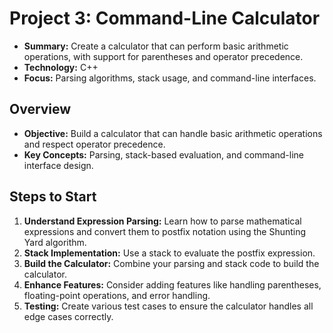 # Project 3: Command-Line Calculator

- **Summary:** Create a calculator that can perform basic arithmetic operations, with support for parentheses and operator precedence.
- **Technology:** C++
- **Focus:** Parsing algorithms, stack usage, and command-line interfaces.

## Overview

- **Objective:** Build a calculator that can handle basic arithmetic operations and respect operator precedence.
- **Key Concepts:** Parsing, stack-based evaluation, and command-line interface design.

## Steps to Start

1. **Understand Expression Parsing:** Learn how to parse mathematical expressions and convert them to postfix notation using the Shunting Yard algorithm.
2. **Stack Implementation:** Use a stack to evaluate the postfix expression.
3. **Build the Calculator:** Combine your parsing and stack code to build the calculator.
4. **Enhance Features:** Consider adding features like handling parentheses, floating-point operations, and error handling.
5. **Testing:** Create various test cases to ensure the calculator handles all edge cases correctly.